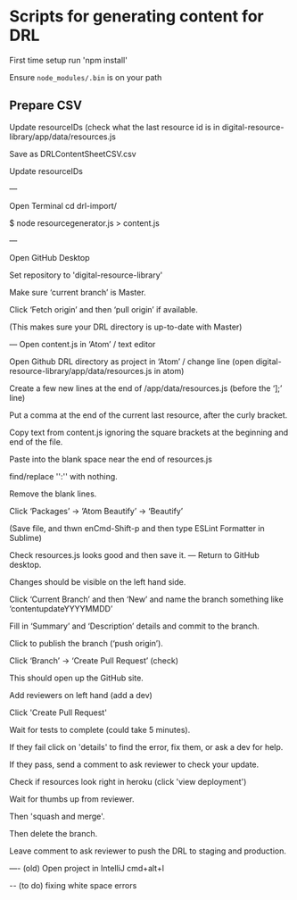 # Scripts for generating content for DRL

First time setup run 'npm install'

Ensure `node_modules/.bin` is on your path

## Prepare CSV

Update resourceIDs (check what the last resource id is in digital-resource-library/app/data/resources.js

Save as DRLContentSheetCSV.csv

Update resourceIDs

—

Open Terminal
cd drl-import/

$ node resourcegenerator.js > content.js

—

Open GitHub Desktop

Set repository to 'digital-resource-library' 

Make sure ‘current branch’ is Master.

Click ‘Fetch origin’ and then ‘pull origin’ if available.

(This makes sure your DRL directory is up-to-date with Master) 

—
Open content.js in ‘Atom’ / text editor

Open Github DRL directory as project in ‘Atom’ / change line (open digital-resource-library/app/data/resources.js in atom)

Create a few new lines at the end of /app/data/resources.js (before the ‘];’ line)

Put a comma at the end of the current last resource, after the curly bracket.

Copy text from content.js ignoring the square brackets at the beginning and end of the file.

Paste into the blank space near the end of resources.js

find/replace  '':'' with nothing.

Remove the blank lines.

Click ‘Packages’ -> ’Atom Beautify’ -> ‘Beautify’

(Save file, and thwn enCmd-Shift-p and then type ESLint Formatter in Sublime)

Check resources.js looks good and then save it.
—
Return to GitHub desktop. 

Changes should be visible on the left hand side.

Click ‘Current Branch’ and then ‘New’ and name the branch something like ‘contentupdateYYYYMMDD’

Fill in ‘Summary’ and ‘Description’ details and commit to the branch.

Click to publish the branch (‘push origin’).

Click ‘Branch’ -> ‘Create Pull Request’ (check)

This should open up the GitHub site.

Add reviewers on left hand (add a dev)

Click 'Create Pull Request'

Wait for tests to complete (could take 5 minutes).

If they fail click on 'details' to find the error, fix them, or ask a dev for help.

If they pass, send a comment to ask reviewer to check your update.

Check if resources look right in heroku (click 'view deployment')

Wait for thumbs up from reviewer.

Then 'squash and merge'.

Then delete the branch.

Leave comment to ask reviewer to push the DRL to staging and production.

—- (old)
Open project in IntelliJ
cmd+alt+l

-- (to do)
fixing white space errors
